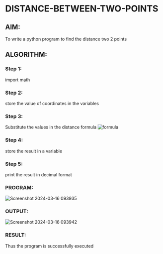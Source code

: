 # DISTANCE-BETWEEN-TWO-POINTS

## AIM:
To write a python program to find the distance two 2 points
## ALGORITHM:
### Step 1: 
import math
### Step 2: 
store the value of coordinates in the variables
### Step 3: 
Substitute the values in the distance formula  ![formula](/formula.JPG)
### Step 4: 
store the result in a variable
### Step 5: 
print the result in decimal format
### PROGRAM:
  
![Screenshot 2024-03-16 093935](https://github.com/Keerthika23013559/DISTANCE-BETWEEN-TWO-POINTS/assets/162658262/beec871e-bf98-4c15-848a-7e9d6cbcf687)

### OUTPUT:
![Screenshot 2024-03-16 093942](https://github.com/Keerthika23013559/DISTANCE-BETWEEN-TWO-POINTS/assets/162658262/8fa9d4d0-03da-4f9a-82b4-8d202f850ee3)


### RESULT:
Thus the program is successfully executed
